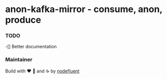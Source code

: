 # anon-kafka-mirror - consume, anon, produce

### TODO

-[] Better documentation

### Maintainer

Build with :heart: :pizza: and :coffee: by [nodefluent](https://github.com/nodefluent)



